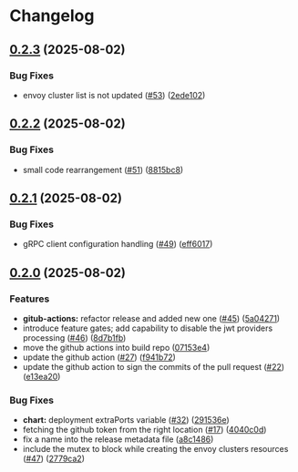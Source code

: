 # Changelog

## [0.2.3](https://github.com/openkcm/gateway-extension/compare/v0.2.2...v0.2.3) (2025-08-02)


### Bug Fixes

* envoy cluster list is not updated ([#53](https://github.com/openkcm/gateway-extension/issues/53)) ([2ede102](https://github.com/openkcm/gateway-extension/commit/2ede102c63fd0e5741fc949f25fd3bd86ff5f60a))

## [0.2.2](https://github.com/openkcm/gateway-extension/compare/v0.2.1...v0.2.2) (2025-08-02)


### Bug Fixes

* small code rearrangement ([#51](https://github.com/openkcm/gateway-extension/issues/51)) ([8815bc8](https://github.com/openkcm/gateway-extension/commit/8815bc8fa2cc6732b606557b4639e75b22bf9815))

## [0.2.1](https://github.com/openkcm/gateway-extension/compare/v0.2.0...v0.2.1) (2025-08-02)


### Bug Fixes

* gRPC client configuration handling ([#49](https://github.com/openkcm/gateway-extension/issues/49)) ([eff6017](https://github.com/openkcm/gateway-extension/commit/eff601759bbf41bee92095e1d18a3ca2b84ac017))

## [0.2.0](https://github.com/openkcm/gateway-extension/compare/v0.1.3...v0.2.0) (2025-08-02)


### Features

* **gitub-actions:** refactor release and added new one ([#45](https://github.com/openkcm/gateway-extension/issues/45)) ([5a04271](https://github.com/openkcm/gateway-extension/commit/5a042715025b530f18f08953e4258797b2e38636))
* introduce feature gates; add capability to disable the jwt providers processing ([#46](https://github.com/openkcm/gateway-extension/issues/46)) ([8d7b1fb](https://github.com/openkcm/gateway-extension/commit/8d7b1fbe57ba7b7c570f5f94afe1d94d1d953e92))
* move the github actions into build repo ([07153e4](https://github.com/openkcm/gateway-extension/commit/07153e4ae88d74914fd97e56e163982030f5b966))
* update the github action ([#27](https://github.com/openkcm/gateway-extension/issues/27)) ([f941b72](https://github.com/openkcm/gateway-extension/commit/f941b721a244eaab5ef041cc916401791eeedda6))
* update the github action to sign the commits of the pull request ([#22](https://github.com/openkcm/gateway-extension/issues/22)) ([e13ea20](https://github.com/openkcm/gateway-extension/commit/e13ea20e3eb473ee072b73a71c7155080b2858c5))


### Bug Fixes

* **chart:** deployment extraPorts variable ([#32](https://github.com/openkcm/gateway-extension/issues/32)) ([291536e](https://github.com/openkcm/gateway-extension/commit/291536e5e43c486188315e42da543aebfbe5378d))
* fetching the github token from the right location ([#17](https://github.com/openkcm/gateway-extension/issues/17)) ([4040c0d](https://github.com/openkcm/gateway-extension/commit/4040c0dae1b6ddac5445d334b8f47c955c74510b))
* fix a name into the release metadata file ([a8c1486](https://github.com/openkcm/gateway-extension/commit/a8c148620e4c46365867dd24a0ddf3ee808d3deb))
* include the mutex to block while creating the envoy clusters resources ([#47](https://github.com/openkcm/gateway-extension/issues/47)) ([2779ca2](https://github.com/openkcm/gateway-extension/commit/2779ca28d92363293080e26cb4c714952334ef9e))
